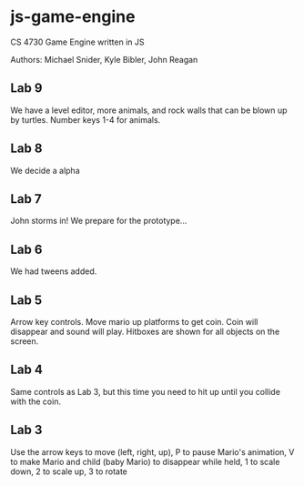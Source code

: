 # js-game-engine
CS 4730 Game Engine written in JS

Authors: Michael Snider, Kyle Bibler, John Reagan

## Lab 9

We have a level editor, more animals, and rock walls that can be blown up by turtles. Number keys 1-4 for animals.

## Lab 8

We decide a alpha

## Lab 7

John storms in! We prepare for the prototype...

## Lab 6

We had tweens added.


## Lab 5

Arrow key controls. Move mario up platforms to get coin. Coin will disappear and sound will play.
Hitboxes are shown for all objects on the screen.

## Lab 4

Same controls as Lab 3, but this time you need to hit up
until you collide with the coin.

## Lab 3

Use the arrow keys to move (left, right, up), P to pause
Mario's animation, V to make Mario and child (baby Mario) to
disappear while held, 1 to scale down, 2 to scale up, 3 to rotate
